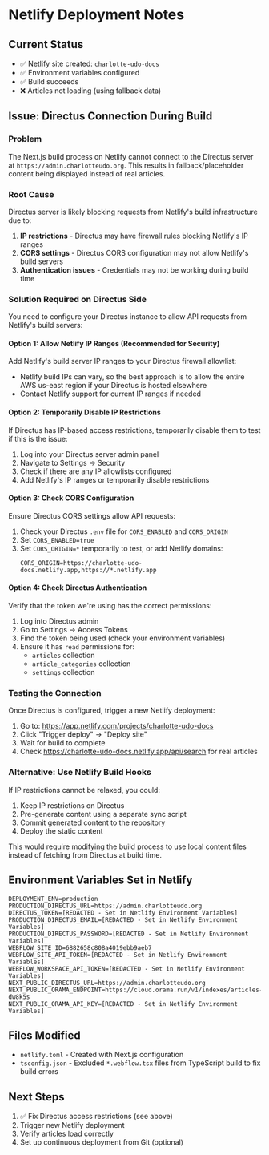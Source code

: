 # Netlify Deployment Notes

## Current Status
- ✅ Netlify site created: `charlotte-udo-docs`
- ✅ Environment variables configured
- ✅ Build succeeds
- ❌ Articles not loading (using fallback data)

## Issue: Directus Connection During Build

### Problem
The Next.js build process on Netlify cannot connect to the Directus server at `https://admin.charlotteudo.org`. This results in fallback/placeholder content being displayed instead of real articles.

### Root Cause
Directus server is likely blocking requests from Netlify's build infrastructure due to:
1. **IP restrictions** - Directus may have firewall rules blocking Netlify's IP ranges
2. **CORS settings** - Directus CORS configuration may not allow Netlify's build servers
3. **Authentication issues** - Credentials may not be working during build time

### Solution Required on Directus Side

You need to configure your Directus instance to allow API requests from Netlify's build servers:

#### Option 1: Allow Netlify IP Ranges (Recommended for Security)
Add Netlify's build server IP ranges to your Directus firewall allowlist:
- Netlify build IPs can vary, so the best approach is to allow the entire AWS us-east region if your Directus is hosted elsewhere
- Contact Netlify support for current IP ranges if needed

#### Option 2: Temporarily Disable IP Restrictions
If Directus has IP-based access restrictions, temporarily disable them to test if this is the issue:
1. Log into your Directus server admin panel
2. Navigate to Settings → Security
3. Check if there are any IP allowlists configured
4. Add Netlify's IP ranges or temporarily disable restrictions

#### Option 3: Check CORS Configuration
Ensure Directus CORS settings allow API requests:
1. Check your Directus `.env` file for `CORS_ENABLED` and `CORS_ORIGIN`
2. Set `CORS_ENABLED=true`
3. Set `CORS_ORIGIN=*` temporarily to test, or add Netlify domains:
   ```
   CORS_ORIGIN=https://charlotte-udo-docs.netlify.app,https://*.netlify.app
   ```

#### Option 4: Check Directus Authentication
Verify that the token we're using has the correct permissions:
1. Log into Directus admin
2. Go to Settings → Access Tokens
3. Find the token being used (check your environment variables)
4. Ensure it has `read` permissions for:
   - `articles` collection
   - `article_categories` collection
   - `settings` collection

### Testing the Connection

Once Directus is configured, trigger a new Netlify deployment:
1. Go to: https://app.netlify.com/projects/charlotte-udo-docs
2. Click "Trigger deploy" → "Deploy site"
3. Wait for build to complete
4. Check https://charlotte-udo-docs.netlify.app/api/search for real articles

### Alternative: Use Netlify Build Hooks
If IP restrictions cannot be relaxed, you could:
1. Keep IP restrictions on Directus
2. Pre-generate content using a separate sync script
3. Commit generated content to the repository
4. Deploy the static content

This would require modifying the build process to use local content files instead of fetching from Directus at build time.

## Environment Variables Set in Netlify

```
DEPLOYMENT_ENV=production
PRODUCTION_DIRECTUS_URL=https://admin.charlotteudo.org
DIRECTUS_TOKEN=[REDACTED - Set in Netlify Environment Variables]
PRODUCTION_DIRECTUS_EMAIL=[REDACTED - Set in Netlify Environment Variables]
PRODUCTION_DIRECTUS_PASSWORD=[REDACTED - Set in Netlify Environment Variables]
WEBFLOW_SITE_ID=6882658c808a4019ebb9aeb7
WEBFLOW_SITE_API_TOKEN=[REDACTED - Set in Netlify Environment Variables]
WEBFLOW_WORKSPACE_API_TOKEN=[REDACTED - Set in Netlify Environment Variables]
NEXT_PUBLIC_DIRECTUS_URL=https://admin.charlotteudo.org
NEXT_PUBLIC_ORAMA_ENDPOINT=https://cloud.orama.run/v1/indexes/articles-dw8k5s
NEXT_PUBLIC_ORAMA_API_KEY=[REDACTED - Set in Netlify Environment Variables]
```

## Files Modified
- `netlify.toml` - Created with Next.js configuration
- `tsconfig.json` - Excluded `*.webflow.tsx` files from TypeScript build to fix build errors

## Next Steps
1. ✅ Fix Directus access restrictions (see above)
2. Trigger new Netlify deployment
3. Verify articles load correctly
4. Set up continuous deployment from Git (optional)
